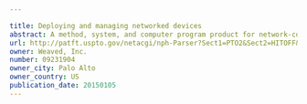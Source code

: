```yaml
---

title: Deploying and managing networked devices
abstract: A method, system, and computer program product for network-connected devices.
url: http://patft.uspto.gov/netacgi/nph-Parser?Sect1=PTO2&Sect2=HITOFF&p=1&u=%2Fnetahtml%2FPTO%2Fsearch-adv.htm&r=1&f=G&l=50&d=PALL&S1=09231904&OS=09231904&RS=09231904
owner: Weaved, Inc.
number: 09231904
owner_city: Palo Alto
owner_country: US
publication_date: 20150105
---
```

